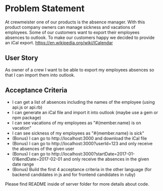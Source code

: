 # Problem Statement

At crewmeister one of our products is the absence manager. With this product 
company owners can manage sickness and vacations of employees. Some of our 
customers want to export their employees absences to outlook. To make our 
customers happy we decided to provide an iCal export. 
https://en.wikipedia.org/wiki/ICalendar 

## User Story

As owner of a crew I want to be able to export my employees absences so 
that I can import them into outlook.

## Acceptance Criteria

- I can get a list of absences including the names of the employee (using api.js or api.rb)
- I can generate an iCal file and import it into outlook (maybe use a gem or npm package)
- I can see vacations of my employees as "#{member.name} is on vacation" 
- I can see sickness of my employees as "#{member.name} is sick" 
- (Bonus) I can go to http://localhost:3000 and download the iCal file
- (Bonus) I can go to http://localhost:3000?userId=123 and only receive the absences of the given user
- (Bonus) I can go to http://localhost:3000?startDate=2017-01-01&endDate=2017-02-01 and only receive the absences in the given date range
- (Bonus) Build the first 4 acceptance criteria in the other language (for backend candidates in js and for frontend candidates in ruby)

Please find README inside of server folder for more details about code.
